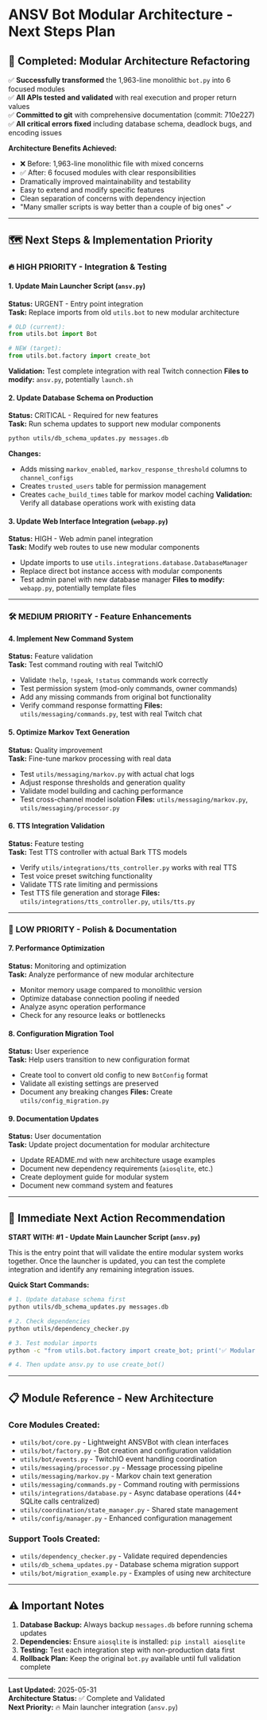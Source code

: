 # ANSV Bot Modular Architecture - Next Steps Plan

## 🎉 Completed: Modular Architecture Refactoring

✅ **Successfully transformed** the 1,963-line monolithic `bot.py` into 6 focused modules  
✅ **All APIs tested and validated** with real execution and proper return values  
✅ **Committed to git** with comprehensive documentation (commit: 710e227)  
✅ **All critical errors fixed** including database schema, deadlock bugs, and encoding issues  

**Architecture Benefits Achieved:**
- ❌ Before: 1,963-line monolithic file with mixed concerns
- ✅ After: 6 focused modules with clear responsibilities
- Dramatically improved maintainability and testability
- Easy to extend and modify specific features
- Clean separation of concerns with dependency injection
- "Many smaller scripts is way better than a couple of big ones" ✓

---

## 🗺️ Next Steps & Implementation Priority

### 🔥 **HIGH PRIORITY - Integration & Testing**

#### 1. Update Main Launcher Script (`ansv.py`)
**Status:** URGENT - Entry point integration  
**Task:** Replace imports from old `utils.bot` to new modular architecture
```python
# OLD (current):
from utils.bot import Bot

# NEW (target):
from utils.bot.factory import create_bot
```
**Validation:** Test complete integration with real Twitch connection
**Files to modify:** `ansv.py`, potentially `launch.sh`

#### 2. Update Database Schema on Production
**Status:** CRITICAL - Required for new features  
**Task:** Run schema updates to support new modular components
```bash
python utils/db_schema_updates.py messages.db
```
**Changes:**
- Adds missing `markov_enabled`, `markov_response_threshold` columns to `channel_configs`
- Creates `trusted_users` table for permission management
- Creates `cache_build_times` table for markov model caching
**Validation:** Verify all database operations work with existing data

#### 3. Update Web Interface Integration (`webapp.py`)
**Status:** HIGH - Web admin panel integration  
**Task:** Modify web routes to use new modular components
- Update imports to use `utils.integrations.database.DatabaseManager`
- Replace direct bot instance access with modular components
- Test admin panel with new database manager
**Files to modify:** `webapp.py`, potentially template files

---

### 🛠️ **MEDIUM PRIORITY - Feature Enhancements**

#### 4. Implement New Command System
**Status:** Feature validation  
**Task:** Test command routing with real TwitchIO
- Validate `!help`, `!speak`, `!status` commands work correctly
- Test permission system (mod-only commands, owner commands)
- Add any missing commands from original bot functionality
- Verify command response formatting
**Files:** `utils/messaging/commands.py`, test with real Twitch chat

#### 5. Optimize Markov Text Generation
**Status:** Quality improvement  
**Task:** Fine-tune markov processing with real data
- Test `utils/messaging/markov.py` with actual chat logs
- Adjust response thresholds and generation quality
- Validate model building and caching performance
- Test cross-channel model isolation
**Files:** `utils/messaging/markov.py`, `utils/messaging/processor.py`

#### 6. TTS Integration Validation
**Status:** Feature testing  
**Task:** Test TTS controller with actual Bark TTS models
- Verify `utils/integrations/tts_controller.py` works with real TTS
- Test voice preset switching functionality
- Validate TTS rate limiting and permissions
- Test TTS file generation and storage
**Files:** `utils/integrations/tts_controller.py`, `utils/tts.py`

---

### 🔧 **LOW PRIORITY - Polish & Documentation**

#### 7. Performance Optimization
**Status:** Monitoring and optimization  
**Task:** Analyze performance of new modular architecture
- Monitor memory usage compared to monolithic version
- Optimize database connection pooling if needed
- Analyze async operation performance
- Check for any resource leaks or bottlenecks

#### 8. Configuration Migration Tool
**Status:** User experience  
**Task:** Help users transition to new configuration format
- Create tool to convert old config to new `BotConfig` format
- Validate all existing settings are preserved
- Document any breaking changes
**Files:** Create `utils/config_migration.py`

#### 9. Documentation Updates
**Status:** User documentation  
**Task:** Update project documentation for modular architecture
- Update README.md with new architecture usage examples
- Document new dependency requirements (`aiosqlite`, etc.)
- Create deployment guide for modular system
- Document new command system and features

---

## 🚀 **Immediate Next Action Recommendation**

**START WITH: #1 - Update Main Launcher Script (`ansv.py`)**

This is the entry point that will validate the entire modular system works together. Once the launcher is updated, you can test the complete integration and identify any remaining integration issues.

**Quick Start Commands:**
```bash
# 1. Update database schema first
python utils/db_schema_updates.py messages.db

# 2. Check dependencies
python utils/dependency_checker.py

# 3. Test modular imports
python -c "from utils.bot.factory import create_bot; print('✅ Modular imports working')"

# 4. Then update ansv.py to use create_bot()
```

---

## 📋 **Module Reference - New Architecture**

### Core Modules Created:
- `utils/bot/core.py` - Lightweight ANSVBot with clean interfaces
- `utils/bot/factory.py` - Bot creation and configuration validation  
- `utils/bot/events.py` - TwitchIO event handling coordination
- `utils/messaging/processor.py` - Message processing pipeline
- `utils/messaging/markov.py` - Markov chain text generation
- `utils/messaging/commands.py` - Command routing with permissions
- `utils/integrations/database.py` - Async database operations (44+ SQLite calls centralized)
- `utils/coordination/state_manager.py` - Shared state management
- `utils/config/manager.py` - Enhanced configuration management

### Support Tools Created:
- `utils/dependency_checker.py` - Validate required dependencies
- `utils/db_schema_updates.py` - Database schema migration support
- `utils/bot/migration_example.py` - Examples of using new architecture

---

## ⚠️ **Important Notes**

1. **Database Backup:** Always backup `messages.db` before running schema updates
2. **Dependencies:** Ensure `aiosqlite` is installed: `pip install aiosqlite`
3. **Testing:** Test each integration step with non-production data first
4. **Rollback Plan:** Keep the original `bot.py` available until full validation complete

---

**Last Updated:** 2025-05-31  
**Architecture Status:** ✅ Complete and Validated  
**Next Priority:** 🔥 Main launcher integration (`ansv.py`)